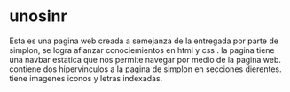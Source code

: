 # unosinr
Esta es una pagina web  creada a semejanza de la entregada por parte de simplon,
se logra afianzar conociemientos en html y css .
la pagina tiene una navbar estatica que nos permite navegar por medio de la pagina web.
contiene dos hipervinculos a la pagina de simplon en secciones dierentes.
tiene imagenes iconos y letras indexadas.
